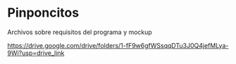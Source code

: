 # Pinponcitos

Archivos sobre requisitos del programa y mockup

https://drive.google.com/drive/folders/1-fF9w6gfWSsqqDTu3J0Q4jefMLya-9Wi?usp=drive_link
